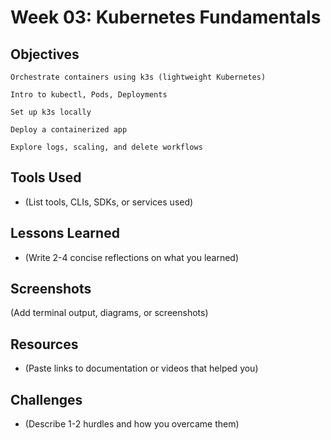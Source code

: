 # Week 03: Kubernetes Fundamentals

## Objectives
    Orchestrate containers using k3s (lightweight Kubernetes)

    Intro to kubectl, Pods, Deployments

    Set up k3s locally

    Deploy a containerized app

    Explore logs, scaling, and delete workflows

## Tools Used
- (List tools, CLIs, SDKs, or services used)

## Lessons Learned
- (Write 2-4 concise reflections on what you learned)

## Screenshots
(Add terminal output, diagrams, or screenshots)

## Resources
- (Paste links to documentation or videos that helped you)

## Challenges
- (Describe 1-2 hurdles and how you overcame them)
